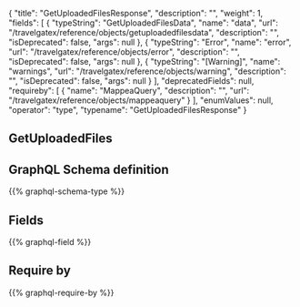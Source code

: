 {
  "title": "GetUploadedFilesResponse",
  "description": "",
  "weight": 1,
  "fields": [
    {
      "typeString": "GetUploadedFilesData",
      "name": "data",
      "url": "/travelgatex/reference/objects/getuploadedfilesdata",
      "description": "",
      "isDeprecated": false,
      "args": null
    },
    {
      "typeString": "Error",
      "name": "error",
      "url": "/travelgatex/reference/objects/error",
      "description": "",
      "isDeprecated": false,
      "args": null
    },
    {
      "typeString": "[Warning]",
      "name": "warnings",
      "url": "/travelgatex/reference/objects/warning",
      "description": "",
      "isDeprecated": false,
      "args": null
    }
  ],
  "deprecatedFields": null,
  "requireby": [
    {
      "name": "MappeaQuery",
      "description": "",
      "url": "/travelgatex/reference/objects/mappeaquery"
    }
  ],
  "enumValues": null,
  "operator": "type",
  "typename": "GetUploadedFilesResponse"
}
## GetUploadedFiles
## GraphQL Schema definition

{{% graphql-schema-type %}}

## Fields

{{% graphql-field %}}

## Require by

{{% graphql-require-by %}}
